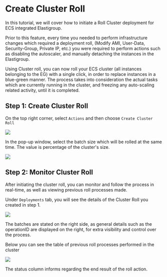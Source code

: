 <meta name="robots" content="noindex">

# Create Cluster Roll

In this tutorial, we will cover how to initiate a Roll Cluster deployment for ECS integrated Elastigroup.

Prior to this feature, every time you needed to perform infrastructure changes which required a deployment roll, (Modify AMI, User-Data, Security-Group, Private IP, etc.) you were required to perform actions such as disabling the autoscaler, and manually detaching the instances in the Elastigroup.

Using Cluster roll, you can now roll your ECS cluster (all instances belonging to the EG) with a single click, in order to replace instances in a blue-green manner. The process takes into consideration the actual tasks which are currently running in the cluster, and freezing any auto-scaling related activity, until it is completed.

## Step 1: Create Cluster Roll

On the top right corner, select `Actions` and then choose `Create Cluster Roll`

<img src="/elastigroup/_media/create-cluster-roll_1.png" />

In the pop-up window, select the batch size which will be rolled at the same time. The value is percentage of the cluster's size.

<img src="/elastigroup/_media/create-cluster-roll_2.png" />

## Step 2: Monitor Cluster Roll

After initiating the cluster roll, you can monitor and follow the process in real-time, as well as viewing previous roll processes made.

Under `Deployments` tab, you will see the details of the Cluster Roll you created in step 1.

<img src="/elastigroup/_media/create-cluster-roll_3.png" />

The batches are stated on the right side, as general details such as the operationID are displayed on the right, for extra visibility and control over the process.

Below you can see the table of previous roll processes performed in the cluster

<img src="/elastigroup/_media/create-cluster-roll_4.png" />

The status column informs regarding the end result of the roll action.
